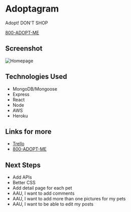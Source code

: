 # Adoptagram

Adopt! DON'T SHOP

[800-ADOPT-ME](https://adoptagram.herokuapp.com/)


## Screenshot
![Homepage](https://github.com/haileylujah/Project-3-phtdb/blob/master/main_app/imgs/Homepage.png?raw=true)


## Technologies Used
* MongoDB/Mongoose
* Express
* React
* Node
* AWS
* Heroku


## Links for more

* [Trello](https://trello.com/invite/b/y0kinkKv/ec936307a472b6ec419279ffcc169d94/final)
* [800-ADOPT-ME](https://adoptagram.herokuapp.com/)


## Next Steps
* Add APIs
* Better CSS
* Add detail page for each pet
* AAU, I want to add comments
* AAU, I want to add more than one pictures for my pets
* AAU, I want to be able to edit my posts

